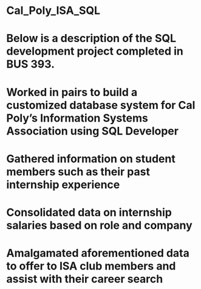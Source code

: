# Cal_Poly_ISA_SQL
# Below is a description of the SQL development project completed in BUS 393. 
#	Worked in pairs to build a customized database system for Cal Poly’s Information Systems Association using SQL Developer
#	Gathered information on student members such as their past internship experience
#	Consolidated data on internship salaries based on role and company
#	Amalgamated aforementioned data to offer to ISA club members and assist with their career search
